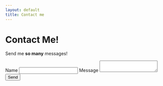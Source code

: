 ```yaml
---
layout: default
title: Contact me
---
```


# Contact Me!

Send me **so many** messages!

<form name="contact" method="POST" data-netlify="true">
  <label for="name"
    >Name
    <input type="text" name="name" id="name" />
  </label>
  <label for="message"
    >Message
    <textarea id="message" name="message"></textarea>
  </label>
  <button type="submit">Send</button>
</form>

